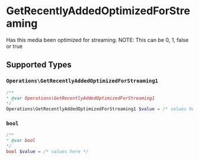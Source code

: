 # GetRecentlyAddedOptimizedForStreaming

Has this media been optimized for streaming. NOTE: This can be 0, 1, false or true


## Supported Types

### `Operations\GetRecentlyAddedOptimizedForStreaming1`

```php
/**
* @var Operations\GetRecentlyAddedOptimizedForStreaming1
*/
Operations\GetRecentlyAddedOptimizedForStreaming1 $value = /* values here */
```

### `bool`

```php
/**
* @var bool
*/
bool $value = /* values here */
```

